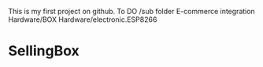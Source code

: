 This is my first project on github. 
To DO
/sub folder
E-commerce integration
Hardware/BOX
Hardware/electronic.ESP8266
# SellingBox
